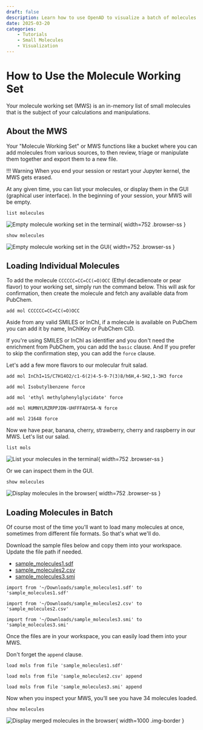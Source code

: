 ```yaml
---
draft: false
description: Learn how to use OpenAD to visualize a batch of molecules from an SDF, CSV or SMI file, or from a list of SMILES or InChI strings.
date: 2025-03-20
categories:
    - Tutorials
    - Small Molecules
    - Visualization
---
```


# How to Use the Molecule Working Set

Your molecule working set (MWS) is an in-memory list of small molecules that is the subject of your calculations and manipulations.

<!-- more -->

<!-- INSERT:INSTALL_OPENAD.md -->

<!-- INSERT:CLI_VS_JUP.md -->

## About the MWS

Your "Molecule Working Set" or MWS functions like a bucket where you can add molecules from various sources, to then review, triage or manipulate them together and export them to a new file.

!!! Warning
    When you end your session or restart your Jupyter kernel, the MWS gets erased.

At any given time, you can list your molecules, or display them in the GUI (graphical user interface). In the beginning of your session, your MWS will be empty.

```shell
list molecules
```

![Empty molecule working set in the terminal](mws-empty-cli.png){ width=752 .browser-ss }

```shell
show molecules
```

![Empty molecule working set in the GUI](mws-empty-gui.png){ width=752 .browser-ss }


## Loading Individual Molecules

To add the molecule `CCCCCC=CC=CC(=O)OCC` (Ethyl decadienoate or pear flavor) to your working set, simply run the command below. This will ask for confirmation, then create the molecule and fetch any available data from PubChem.

```shell
add mol CCCCCC=CC=CC(=O)OCC
```

Aside from any valid SMILES or InChI, if a molecule is available on PubChem you can add it by name, InChIKey or PubChem CID.

If you're using SMILES or InChI as identifier and you don't need the enrichment from PubChem, you can add the `basic` clause. And If you prefer to skip the confirmation step, you can add the `force` clause.

Let's add a few more flavors to our molecular fruit salad.

```shell
add mol InChI=1S/C7H14O2/c1-6(2)4-5-9-7(3)8/h6H,4-5H2,1-3H3 force
```
```shell
add mol Isobutylbenzene force
```
```shell
add mol 'ethyl methylphenylglycidate' force
```
```shell
add mol HUMNYLRZRPPJDN-UHFFFAOYSA-N force
```
```shell
add mol 21648 force
```

Now we have pear, banana, cherry, strawberry, cherry and raspberry in our MWS. Let's list our salad.

```shell
list mols
```

![List your molecules in the terminal](mws-full-cli.png){ width=752 .browser-ss }

Or we can inspect them in the GUI.

```shell
show molecules
```

![Display molecules in the browser](mws-full-gui.png){ width=752 .browser-ss }

## Loading Molecules in Batch

Of course most of the time you'll want to load many molecules at once, sometimes from different file formats. So that's what we'll do.

Download the sample files below and copy them into your workspace. Update the file path if needed.

-   [sample_molecules1.sdf](/_assets/sample_molecules/sample_molecules1.sdf)
-   [sample_molecules2.csv](/_assets/sample_molecules/sample_molecules2.csv)
-   [sample_molecules3.smi](/_assets/sample_molecules/sample_molecules3.smi)

```shell
import from '~/Downloads/sample_molecules1.sdf' to 'sample_molecules1.sdf'
```
```shell
import from '~/Downloads/sample_molecules2.csv' to 'sample_molecules2.csv'
```
```shell
import from '~/Downloads/sample_molecules3.smi' to 'sample_molecules3.smi'
```

Once the files are in your workspace, you can easily load them into your MWS.

Don't forget the `append` clause.

```shell
load mols from file 'sample_molecules1.sdf'
```
```shell
load mols from file 'sample_molecules2.csv' append
```
```shell
load mols from file 'sample_molecules3.smi' append
```

Now when you inspect your MWS, you’ll see you have 34 molecules loaded.

```shell
show molecules
```

![Display merged molecules in the browser](mws-30.png){ width=1000 .img-border }

<!-- INSERT:CONTINUE_LEARNING_SMOLS.md -->